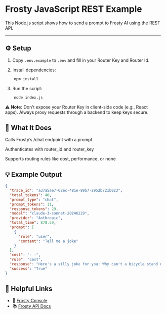 # Frosty JavaScript REST Example

This Node.js script shows how to send a prompt to Frosty AI using the REST API.

---

## ⚙️ Setup

1. Copy `.env.example` to `.env` and fill in your Router Key and Router Id.

2. Install dependencies:

```bash
    npm install
```
3.  Run the script:
```bash
    node index.js
```

⚠️ **Note:** Don't expose your Router Key in client-side code (e.g., React apps). 
Always proxy requests through a backend to keep keys secure.

## 🧠 What It Does
Calls Frosty’s /chat endpoint with a prompt

Authenticates with router_id and router_key

Supports routing rules like cost, performance, or none

## 💡 Example Output
```json
{
  "trace_id": "a37a5ae7-62ec-481e-89b7-2952b721b023",
  "total_tokens": 40,
  "prompt_type": "chat",
  "prompt_tokens": 11,
  "response_tokens": 29,
  "model": "claude-3-sonnet-20240229",
  "provider": "Anthropic",
  "total_time": 878.59,
  "prompt": [
    {
      "role": "user",
      "content": "Tell me a joke"
    }
  ],
  "cost": "- -",
  "rule": "cost",
  "response": "Here's a silly joke for you: Why can't a bicycle stand up by itself? It's two-tired!",
  "success": "True"
}
```
## 📎 Helpful Links
- 🔐 [Frosty Console](https://console.gofrosty.ai)
- 📚 [Frosty API Docs](https://docs.gofrosty.ai)
